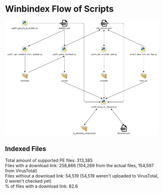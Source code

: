 # Winbindex Flow of Scripts

![winbindex-scripts-flow.png](winbindex-scripts-flow.png)

## Indexed Files

<!--FileStats-->
Total amount of supported PE files: 313,385  
Files with a download link: 258,866 (104,269 from the actual files, 154,597 from VirusTotal)  
Files without a download link: 54,519 (54,519 weren't uploaded to VirusTotal, 0 weren't checked yet)  
% of files with a download link: 82.6  
<!--/FileStats-->
